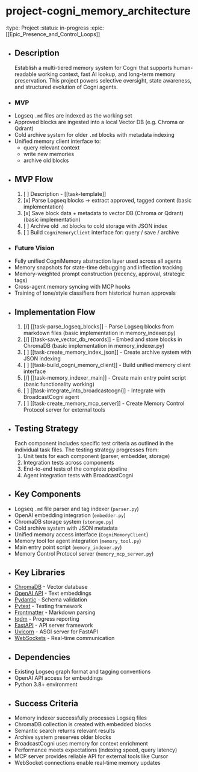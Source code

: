 # project-cogni_memory_architecture
:type: Project
:status: in-progress
:epic: [[Epic_Presence_and_Control_Loops]]
- ## Description
  Establish a multi-tiered memory system for Cogni that supports human-readable working context, fast AI lookup, and long-term memory preservation. This project powers selective oversight, state awareness, and structured evolution of Cogni agents.
- ### MVP
- Logseq `.md` files are indexed as the working set
- Approved blocks are ingested into a local Vector DB (e.g. Chroma or Qdrant)
- Cold archive system for older `.md` blocks with metadata indexing
- Unified memory client interface to:
	- query relevant context
	- write new memories
	- archive old blocks
- ## MVP Flow
  1. [ ] Description - [[task-template]]
  2. [x] Parse Logseq blocks → extract approved, tagged content (basic implementation)
  3. [x] Save block data + metadata to vector DB (Chroma or Qdrant) (basic implementation)
  4. [ ] Archive old `.md` blocks to cold storage with JSON index
  5. [ ] Build `CogniMemoryClient` interface for: query / save / archive
- ### Future Vision
- Fully unified CogniMemory abstraction layer used across all agents
- Memory snapshots for state-time debugging and inflection tracking
- Memory-weighted prompt construction (recency, approval, strategic tags)
- Cross-agent memory syncing with MCP hooks
- Training of tone/style classifiers from historical human approvals
- ## Implementation Flow
  1. [/] [[task-parse_logseq_blocks]] - Parse Logseq blocks from markdown files (basic implementation in memory_indexer.py)
  2. [/] [[task-save_vector_db_records]] - Embed and store blocks in ChromaDB (basic implementation in memory_indexer.py)
  3. [ ] [[task-create_memory_index_json]] - Create archive system with JSON indexing
  4. [ ] [[task-build_cogni_memory_client]] - Build unified memory client interface
  5. [/] [[task-memory_indexer_main]] - Create main entry point script (basic functionality working)
  6. [ ] [[task-integrate_into_broadcastcogni]] - Integrate with BroadcastCogni agent
  7. [ ] [[task-create_memory_mcp_server]] - Create Memory Control Protocol server for external tools
- ## Testing Strategy
  Each component includes specific test criteria as outlined in the individual task files.
  The testing strategy progresses from:
  1. Unit tests for each component (parser, embedder, storage)
  2. Integration tests across components
  3. End-to-end tests of the complete pipeline
  4. Agent integration tests with BroadcastCogni
- ## Key Components
- Logseq `.md` file parser and tag indexer (`parser.py`)
- OpenAI embedding integration (`embedder.py`)
- ChromaDB storage system (`storage.py`)
- Cold archive system with JSON metadata
- Unified memory access interface (`CogniMemoryClient`)
- Memory tool for agent integration (`memory_tool.py`)
- Main entry point script (`memory_indexer.py`)
- Memory Control Protocol server (`memory_mcp_server.py`)
- ## Key Libraries
- [ChromaDB](https://github.com/chroma-core/chroma) - Vector database
- [OpenAI API](https://platform.openai.com/) - Text embeddings
- [Pydantic](https://docs.pydantic.dev/) - Schema validation
- [Pytest](https://docs.pytest.org/) - Testing framework
- [Frontmatter](https://github.com/eyeseast/python-frontmatter) - Markdown parsing
- [tqdm](https://github.com/tqdm/tqdm) - Progress reporting
- [FastAPI](https://fastapi.tiangolo.com/) - API server framework
- [Uvicorn](https://www.uvicorn.org/) - ASGI server for FastAPI
- [WebSockets](https://websockets.readthedocs.io/) - Real-time communication
- ## Dependencies
- Existing Logseq graph format and tagging conventions
- OpenAI API access for embeddings
- Python 3.8+ environment
- ## Success Criteria
- Memory indexer successfully processes Logseq files
- ChromaDB collection is created with embedded blocks
- Semantic search returns relevant results
- Archive system preserves older blocks
- BroadcastCogni uses memory for context enrichment
- Performance meets expectations (indexing speed, query latency)
- MCP server provides reliable API for external tools like Cursor
- WebSocket connections enable real-time memory updates